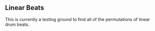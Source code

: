 ## Linear Beats
This is currently a testing ground to find all of the permutations of linear drum beats.